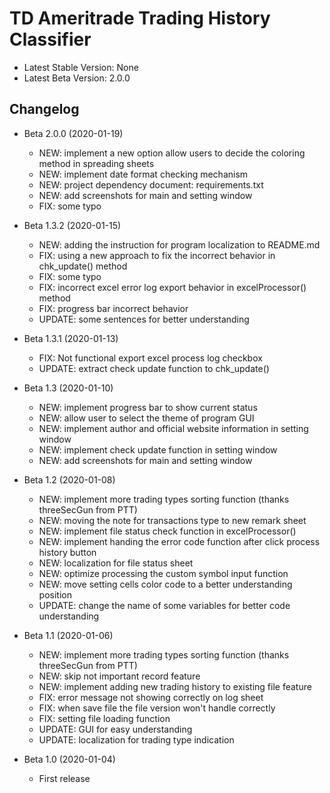 # TD Ameritrade Trading History Classifier

- Latest Stable Version: None
- Latest Beta Version: 2.0.0

## Changelog

* Beta 2.0.0 (2020-01-19)
    * NEW: implement a new option allow users to decide the coloring method in spreading sheets
    * NEW: implement date format checking mechanism
    * NEW: project dependency document: requirements.txt
    * NEW: add screenshots for main and setting window
    * FIX: some typo

* Beta 1.3.2 (2020-01-15)
    * NEW: adding the instruction for program localization to README.md
    * FIX: using a new approach to fix the incorrect behavior in chk_update() method
    * FIX: some typo
    * FIX: incorrect excel error log export behavior in excelProcessor() method
    * FIX: progress bar incorrect behavior
    * UPDATE: some sentences for better understanding

* Beta 1.3.1 (2020-01-13)
    * FIX: Not functional export excel process log checkbox
    * UPDATE: extract check update function to chk_update()

* Beta 1.3 (2020-01-10)
    * NEW: implement progress bar to show current status
    * NEW: allow user to select the theme of program GUI
    * NEW: implement author and official website information in setting window
    * NEW: implement check update function in setting window
    * NEW: add screenshots for main and setting window

* Beta 1.2 (2020-01-08)
    * NEW: implement more trading types sorting function (thanks threeSecGun from PTT)
    * NEW: moving the note for transactions type to new remark sheet
    * NEW: implement file status check function in excelProcessor()
    * NEW: implement handing the error code function after click process history button
    * NEW: localization for file status sheet
    * NEW: optimize processing the custom symbol input function
    * NEW: move setting cells color code to a better understanding position
    * UPDATE: change the name of some variables for better code understanding

* Beta 1.1 (2020-01-06)
    * NEW: implement more trading types sorting function (thanks threeSecGun from PTT)
    * NEW: skip not important record feature
    * NEW: implement adding new trading history to existing file feature
    * FIX: error message not showing correctly on log sheet
    * FIX: when save file the file version won't handle correctly
    * FIX: setting file loading function
    * UPDATE: GUI for easy understanding
    * UPDATE: localization for trading type indication

* Beta 1.0 (2020-01-04)
    * First release